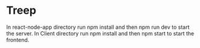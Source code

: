 # Treep
In react-node-app directory run npm install and then npm run dev to start the server.
In Client directory run npm install and then npm start to start the frontend.
